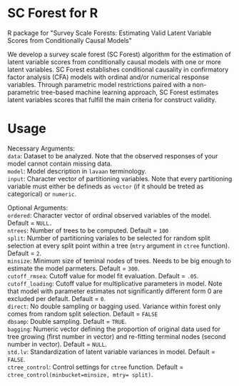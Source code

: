 # SC Forest for R

R package for "Survey Scale Forests: Estimating Valid Latent Variable Scores from Conditionally Causal Models"

We develop a survey scale forest (SC Forest) algorithm for the estimation of latent variable scores from conditionally causal models with one or more latent variables. SC Forest establishes conditional causality in confirmatory factor analysis (CFA) models with ordinal and/or numerical response variables. Through parametric model restrictions paired with a non-parametric tree-based machine learning approach, SC Forest estimates latent variables scores that fulfill the main criteria for construct validity.

# Usage

Necessary Arguments:<br>
`data`: Dataset to be analyzed. Note that the observed responses of your model cannot contain missing data. <br>
`model`: Model description in `lavaan` terminology.<br>
`input`: Character vector of partitioning variables. Note that every partitioning variable must either be defineds as `vector` (if it should be treted as categorical) or `numeric`. <br>

Optional Arguments:<br>
`ordered`: Character vector of ordinal observed variables of the model. Default = `NULL.`<br>
`ntrees`: Number of trees to be computed. Default = `100`<br>
`split`: Number of partitioning variales to be selected for random split selection at every split point within a tree (`mtry` argument in `ctree` function). Default = `2`.<br>
`minsize`: Minimum size of teminal nodes of trees. Needs to be big enough to estimate the model parmeters. Default = `300`. <br>
`cutoff_rmsea`: Cutoff value for model fit evaluation. Default = `.05`.<br>
`cutoff_loading`: Cutoff value for multiplicative parameters in model. Note that model with parameter estimates not significantly different form 0 are excluded per default. Default = `0`.<br>
`direct`: No double sampling or bagging used. Variance within forest only comes from random split selection. Default = `FALSE` <br>
`dbsamp`: Double sampling. Default = `TRUE`.<br>
`bagging`: Numeric vector defining the proportion of original data used for tree growing (first number in vector) and re-fitting terminal nodes (second number in vector). Default = `NULL`.<br>
`std.lv`: Standardization of latent variable variances in model. Default = `FALSE`.<br>
`ctree_control`: Control settings for `ctree` function. Default = `ctree_control(minbucket=minsize, mtry= split)`.

